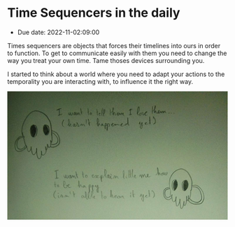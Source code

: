 # Time Sequencers in the daily

- Due date: 2022-11-02:09:00

Times sequencers are objects that forces their timelines into ours in order to function. To get to communicate easily with them you need to change the way you treat your own time. Tame thoses devices surrounding you.

I started to think about a world where you need to adapt your actions to the temporality you are interacting with, to influence it the right way.

![pitch2](img/pitch2.jpg)